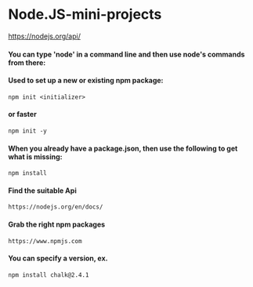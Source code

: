 # Node.JS-mini-projects

https://nodejs.org/api/

#### You can type 'node' in a command line and then use node's commands from there:


#### Used to set up a new or existing npm package:
```
npm init <initializer>
``` 
#### or faster
```
npm init -y
``` 
#### When you already have a package.json, then use the following to get what is missing:
```
npm install
``` 
#### Find the suitable Api 
```
https://nodejs.org/en/docs/
```
#### Grab the right npm packages
```
https://www.npmjs.com
```
#### You can specify a version, ex.
```
npm install chalk@2.4.1
```
